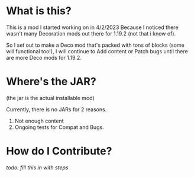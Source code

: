 # What is this?
This is a mod I started working on in 4/2/2023 Because I noticed there
wasn't many Decoration mods out there for 1.19.2 (not that i know of).

So I set out to make a Deco mod that's packed with tons of blocks
(some will functional too!), I will continue to Add content or 
Patch bugs until there are more Deco mods for 1.19.2.

# Where's the JAR?
(the jar is the actual installable mod)

Currently, there is no JARs for 2 reasons.

1. Not enough content
2. Ongoing tests for Compat and Bugs.

# How do I Contribute?

*todo: fill this in with steps*
